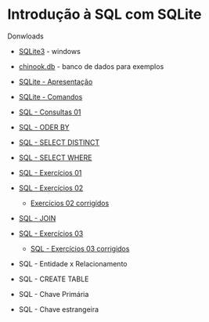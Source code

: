 # Introdução à SQL com SQLite

Donwloads
- [SQLite3](lgmaciel.github.io/introsql/downloads/sqlite3.exe) - windows
- [chinook.db](lgmaciel.github.io/introsql/downloads/chinook.db) - banco de dados para exemplos

- [SQLite - Apresentação](SQLITE-apresentacao.md)
- [SQLite - Comandos](SQLITE-comandos.md)
- [SQL - Consultas 01](SQL-SELECT-01.md)
- [SQL - ODER BY](SQL-ORDER-BY.md)
- [SQL - SELECT DISTINCT](SQL-SELECT-DISTINCT.md)
- [SQL - SELECT WHERE](SQL-SELECT-WHERE.md)
- [SQL - Exercícios 01](SQLITE-exercicios-01.md)
- [SQL - Exercícios 02](SQL-exercicios-02.md)
    - [Exercícios 02 corrigídos](SQL-exercicios02.corrigidos.md)
- [SQL - JOIN](SQL-JOIN.md)
- [SQL - Exercícios 03](SQL-exercicios-03.md)
    - [SQL - Exercícios 03 corrigidos](SQL-execicios-03-corrigidos.md)
- SQL - Entidade x Relacionamento
- SQL - CREATE TABLE
- SQL - Chave Primária
- SQL - Chave estrangeira

